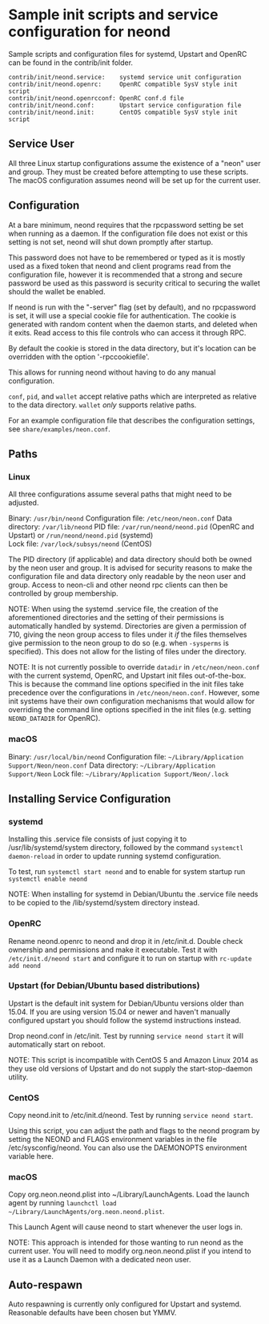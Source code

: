 Sample init scripts and service configuration for neond
==========================================================

Sample scripts and configuration files for systemd, Upstart and OpenRC
can be found in the contrib/init folder.

    contrib/init/neond.service:    systemd service unit configuration
    contrib/init/neond.openrc:     OpenRC compatible SysV style init script
    contrib/init/neond.openrcconf: OpenRC conf.d file
    contrib/init/neond.conf:       Upstart service configuration file
    contrib/init/neond.init:       CentOS compatible SysV style init script

Service User
---------------------------------

All three Linux startup configurations assume the existence of a "neon" user
and group.  They must be created before attempting to use these scripts.
The macOS configuration assumes neond will be set up for the current user.

Configuration
---------------------------------

At a bare minimum, neond requires that the rpcpassword setting be set
when running as a daemon.  If the configuration file does not exist or this
setting is not set, neond will shut down promptly after startup.

This password does not have to be remembered or typed as it is mostly used
as a fixed token that neond and client programs read from the configuration
file, however it is recommended that a strong and secure password be used
as this password is security critical to securing the wallet should the
wallet be enabled.

If neond is run with the "-server" flag (set by default), and no rpcpassword is set,
it will use a special cookie file for authentication. The cookie is generated with random
content when the daemon starts, and deleted when it exits. Read access to this file
controls who can access it through RPC.

By default the cookie is stored in the data directory, but it's location can be overridden
with the option '-rpccookiefile'.

This allows for running neond without having to do any manual configuration.

`conf`, `pid`, and `wallet` accept relative paths which are interpreted as
relative to the data directory. `wallet` *only* supports relative paths.

For an example configuration file that describes the configuration settings,
see `share/examples/neon.conf`.

Paths
---------------------------------

### Linux

All three configurations assume several paths that might need to be adjusted.

Binary:              `/usr/bin/neond`
Configuration file:  `/etc/neon/neon.conf`
Data directory:      `/var/lib/neond`
PID file:            `/var/run/neond/neond.pid` (OpenRC and Upstart) or `/run/neond/neond.pid` (systemd)  
Lock file:           `/var/lock/subsys/neond` (CentOS)

The PID directory (if applicable) and data directory should both be owned by the
neon user and group. It is advised for security reasons to make the
configuration file and data directory only readable by the neon user and
group. Access to neon-cli and other neond rpc clients can then be
controlled by group membership.

NOTE: When using the systemd .service file, the creation of the aforementioned
directories and the setting of their permissions is automatically handled by
systemd. Directories are given a permission of 710, giving the neon group
access to files under it _if_ the files themselves give permission to the
neon group to do so (e.g. when `-sysperms` is specified). This does not allow
for the listing of files under the directory.

NOTE: It is not currently possible to override `datadir` in
`/etc/neon/neon.conf` with the current systemd, OpenRC, and Upstart init
files out-of-the-box. This is because the command line options specified in the
init files take precedence over the configurations in
`/etc/neon/neon.conf`. However, some init systems have their own
configuration mechanisms that would allow for overriding the command line
options specified in the init files (e.g. setting `NEOND_DATADIR` for
OpenRC).

### macOS

Binary:              `/usr/local/bin/neond`
Configuration file:  `~/Library/Application Support/Neon/neon.conf`
Data directory:      `~/Library/Application Support/Neon`
Lock file:           `~/Library/Application Support/Neon/.lock`

Installing Service Configuration
-----------------------------------

### systemd

Installing this .service file consists of just copying it to
/usr/lib/systemd/system directory, followed by the command
`systemctl daemon-reload` in order to update running systemd configuration.

To test, run `systemctl start neond` and to enable for system startup run
`systemctl enable neond`

NOTE: When installing for systemd in Debian/Ubuntu the .service file needs to be copied to the /lib/systemd/system directory instead.

### OpenRC

Rename neond.openrc to neond and drop it in /etc/init.d.  Double
check ownership and permissions and make it executable.  Test it with
`/etc/init.d/neond start` and configure it to run on startup with
`rc-update add neond`

### Upstart (for Debian/Ubuntu based distributions)

Upstart is the default init system for Debian/Ubuntu versions older than 15.04. If you are using version 15.04 or newer and haven't manually configured upstart you should follow the systemd instructions instead.

Drop neond.conf in /etc/init.  Test by running `service neond start`
it will automatically start on reboot.

NOTE: This script is incompatible with CentOS 5 and Amazon Linux 2014 as they
use old versions of Upstart and do not supply the start-stop-daemon utility.

### CentOS

Copy neond.init to /etc/init.d/neond. Test by running `service neond start`.

Using this script, you can adjust the path and flags to the neond program by
setting the NEOND and FLAGS environment variables in the file
/etc/sysconfig/neond. You can also use the DAEMONOPTS environment variable here.

### macOS

Copy org.neon.neond.plist into ~/Library/LaunchAgents. Load the launch agent by
running `launchctl load ~/Library/LaunchAgents/org.neon.neond.plist`.

This Launch Agent will cause neond to start whenever the user logs in.

NOTE: This approach is intended for those wanting to run neond as the current user.
You will need to modify org.neon.neond.plist if you intend to use it as a
Launch Daemon with a dedicated neon user.

Auto-respawn
-----------------------------------

Auto respawning is currently only configured for Upstart and systemd.
Reasonable defaults have been chosen but YMMV.
